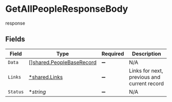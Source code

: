 # GetAllPeopleResponseBody

response


## Fields

| Field                                                                | Type                                                                 | Required                                                             | Description                                                          |
| -------------------------------------------------------------------- | -------------------------------------------------------------------- | -------------------------------------------------------------------- | -------------------------------------------------------------------- |
| `Data`                                                               | [][shared.PeopleBaseRecord](../../models/shared/peoplebaserecord.md) | :heavy_minus_sign:                                                   | N/A                                                                  |
| `Links`                                                              | [*shared.Links](../../models/shared/links.md)                        | :heavy_minus_sign:                                                   | Links for next, previous and current record                          |
| `Status`                                                             | **string*                                                            | :heavy_minus_sign:                                                   | N/A                                                                  |